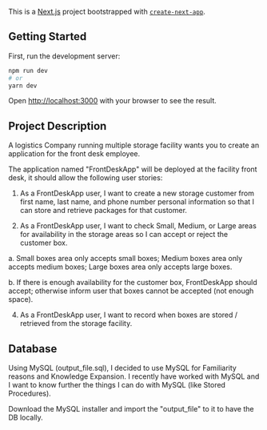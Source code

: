 This is a [Next.js](https://nextjs.org/) project bootstrapped with [`create-next-app`](https://github.com/vercel/next.js/tree/canary/packages/create-next-app).

## Getting Started

First, run the development server:

```bash
npm run dev
# or
yarn dev
```

Open [http://localhost:3000](http://localhost:3000) with your browser to see the result.

## Project Description

A logistics Company running multiple storage facility wants you to create an application for the front desk
employee.

The application named "FrontDeskApp" will be deployed at the facility front desk, it should allow the
following user stories:

1. As a FrontDeskApp user, I want to create a new storage customer from first name, last name, and
phone number personal information so that I can store and retrieve packages for that customer.

2. As a FrontDeskApp user, I want to check Small, Medium, or Large areas for availability in the
storage areas so I can accept or reject the customer box.

  a. Small boxes area only accepts small boxes; Medium boxes area only accepts medium
  boxes; Large boxes area only accepts large boxes.
  
  b. If there is enough availability for the customer box, FrontDeskApp should accept;
  otherwise inform user that boxes cannot be accepted (not enough space).

4. As a FrontDeskApp user, I want to record when boxes are stored / retrieved from the storage
facility.

## Database

Using MySQL (output_file.sql), I decided to use MySQL for Familiarity reasons and Knowledge Expansion.
I recently have worked with MySQL and I want to know further the things I can do with MySQL (like Stored Procedures).

Download the MySQL installer and import the "output_file" to it to have the DB locally.
